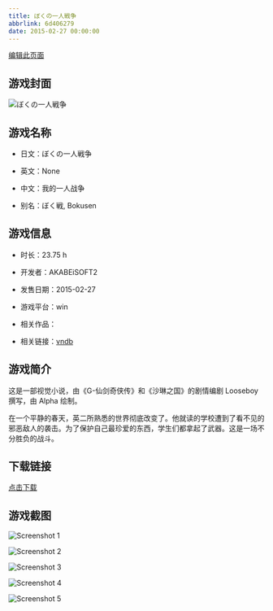 ```yaml
---
title: ぼくの一人戦争
abbrlink: 6d406279
date: 2015-02-27 00:00:00
---
```

[编辑此页面](https://github.com/ACG-3/ADV3-source/blob/main/source/_posts/%E3%81%BC%E3%81%8F%E3%81%AE%E4%B8%80%E4%BA%BA%E6%88%A6%E4%BA%89.md)

## 游戏封面

![ぼくの一人戦争](https://pan.timero.xyz/d/onedrive/img_lib_001/%E3%81%BC%E3%81%8F%E3%81%AE%E4%B8%80%E4%BA%BA%E6%88%A6%E4%BA%89_cover.avif)


## 游戏名称

- 日文：ぼくの一人戦争
- 英文：None
- 中文：我的一人战争

- 别名：ぼく戦, Bokusen


## 游戏信息

- 时长：23.75 h
- 开发者：AKABEiSOFT2
- 发售日期：2015-02-27
- 游戏平台：win
- 相关作品：

- 相关链接：[vndb](https://vndb.org/v15797)


## 游戏简介

这是一部视觉小说，由《G-仙剑奇侠传》和《沙琳之国》的剧情编剧 Looseboy 撰写，由 Alpha 绘制。

在一个平静的春天，英二所熟悉的世界彻底改变了。他就读的学校遭到了看不见的邪恶敌人的袭击。为了保护自己最珍爱的东西，学生们都拿起了武器。这是一场不分胜负的战斗。




## 下载链接

[点击下载](https://pan.timero.xyz/onedrive/adv_lib_001/%E3%81%BC%E3%81%8F%E3%81%AE%E4%B8%80%E4%BA%BA%E6%88%A6%E4%BA%89)


## 游戏截图


![Screenshot 1](https://pan.timero.xyz/d/onedrive/img_lib_001/%E3%81%BC%E3%81%8F%E3%81%AE%E4%B8%80%E4%BA%BA%E6%88%A6%E4%BA%89_Screenshot_1.avif)

![Screenshot 2](https://pan.timero.xyz/d/onedrive/img_lib_001/%E3%81%BC%E3%81%8F%E3%81%AE%E4%B8%80%E4%BA%BA%E6%88%A6%E4%BA%89_Screenshot_2.avif)

![Screenshot 3](https://pan.timero.xyz/d/onedrive/img_lib_001/%E3%81%BC%E3%81%8F%E3%81%AE%E4%B8%80%E4%BA%BA%E6%88%A6%E4%BA%89_Screenshot_3.avif)

![Screenshot 4](https://pan.timero.xyz/d/onedrive/img_lib_001/%E3%81%BC%E3%81%8F%E3%81%AE%E4%B8%80%E4%BA%BA%E6%88%A6%E4%BA%89_Screenshot_4.avif)

![Screenshot 5](https://pan.timero.xyz/d/onedrive/img_lib_001/%E3%81%BC%E3%81%8F%E3%81%AE%E4%B8%80%E4%BA%BA%E6%88%A6%E4%BA%89_Screenshot_5.avif)

